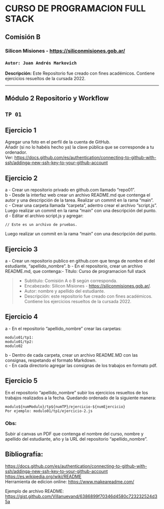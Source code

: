 # CURSO DE PROGRAMACION FULL STACK
## Comisión B
### Silicon Misiones - https://siliconmisiones.gob.ar/ 
### `Autor: Juan Andrés Markovich`  
**Descripción:**  Este Repositorio fue creado con fines académicos. Contiene ejercicios resueltos de la cursada 2022.
___
## Módulo 2 Repositorio y Workflow 
## `TP 01`  
  
## Ejercicio 1
Agregar una foto en el perfil de la cuenta de GitHub.  
Añadir (si no lo habéis hecho ya) la clave pública que se corresponde a tu
ordenador.  
Ver: https://docs.github.com/es/authentication/connecting-to-github-with-ssh/addinga-new-ssh-key-to-your-github-account  
  
## Ejercicio 2
a - Crear un repositorio privado en github.com llamado “repo01”.  
b - Desde la interfaz web crear un archivo README.md que contenga el autor y
una descripción de la tarea. Realizar un commit en la rama “main”.  
c - Crear una carpeta llamada “carpeta”, adentro crear el archivo “script.js”.
Luego realizar un commit en la rama “main” con una descripción del punto.  
d - Editar el archivo script.js y agregar:  
```
// Este es un archivo de pruebas.  
```
  
Luego realizar un commit en la rama “main” con una descripción del punto.  
  
## Ejercicio 3
a - Crear un repositorio publico en github.com que tenga de nombre el del
estudiante, “apellido_nombre”.
b - En el repositorio, crear un archivo README.md, que contenga:- Título: Curso de programacion full stack
>- Subtitulo: Comisión A o B según corresponda.  
>- Encabezado: Silicon Misiones - https://siliconmisiones.gob.ar/.  
>- Autor: nombre y apellido del estudiante.  
>- Descripción: este repositorio fue creado con fines académicos. Contiene los ejercicios resueltos de la cursada 2022.  

## Ejercicio 4
a - En el repositorio “apellido_nombre” crear las carpetas:  
```
modulo01/tp1:
modulo01/tp2:
modulo02
```  
b - Dentro de cada carpeta, crear un archivo README.MD con las consignas,
respetando el formato Markdown.  
c - En cada directorio agregar las consignas de los trabajos en formato pdf.  
  
## Ejercicio 5  
En el repositorio “apellido_nombre” subir los ejercicios resueltos de los trabajos realizados a la fecha. Quedando ordenado de la siguiente manera:  
```
modulo${numModulo}/tp${numTP}/ejercicio-${numEjercicio}
Por ejemplo: modulo01/tp1/ejercicio-2.js
```
### Obs:
Subir al canvas un PDF que contenga el nombre del curso, nombre y apellido del estudiante, año y la URL del repositorio “apellido_nombre”.  
  
## Bibliografía:
https://docs.github.com/es/authentication/connecting-to-github-with-ssh/addinga-new-ssh-key-to-your-github-account  
https://es.wikipedia.org/wiki/README  
Herramienta de edicion online: https://www.makeareadme.com/  

Ejemplo de archivo README: https://gist.github.com/Villanuevand/6386899f70346d4580c723232524d35a
